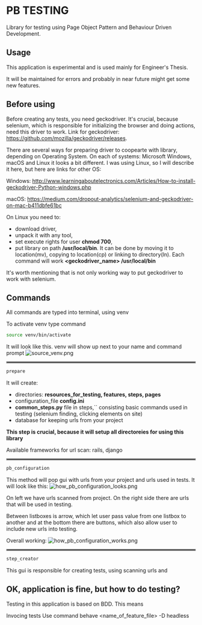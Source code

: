 # PB TESTING
Library for testing using Page Object Pattern and Behaviour Driven Development.

## Usage
This application is experimental and is used mainly for Engineer's Thesis.

It will be maintained for errors and probably in near future might get some new features.
## Before using

Before creating any tests, you need geckodriver.
It's crucial, because selenium, which is responsible for initializing the browser and doing actions,
need this driver to work.
Link for geckodriver: https://github.com/mozilla/geckodriver/releases.

There are several ways for preparing driver to coopearte with library, depending on Operating System.
On each of systems: Microsoft Windows, macOS and Linux it looks a bit different.
I was using Linux, so I will describe it here, but here are links for other OS:

Windows: http://www.learningaboutelectronics.com/Articles/How-to-install-geckodriver-Python-windows.php

macOS: https://medium.com/dropout-analytics/selenium-and-geckodriver-on-mac-b411dbfe61bc

On Linux you need to:
- download driver,
- unpack it with any tool,
- set execute rights for user __chmod <file> 700__,
- put library on path __/usr/local/bin__. It can be done by moving it to location(mv),
copying to location(cp) or linking to directory(ln). Each command will work
__<command> <geckodriver_name> /usr/local/bin__

It's worth mentioning that is not only working way to put geckodriver to work with selenium.

## Commands
All commands are typed into terminal, using venv

To activate venv type command
```bash
source venv/bin/activate
```
It will look like this. venv will show up next to your name
and command prompt
![source_venv.png](https://raw.githubusercontent.com/me3eh/PB_Testing/production/hosting_for_images/wip_files_for_readme/source_venv.png)
<hr style="border:2px solid gray"/>

```bash
prepare
```

It will create:
- directories: __resources_for_testing, features, steps, pages__
- configuration_file __config.ini__
- __common_steps.py__ file in steps,`` consisting basic commands used in testing
(selenium finding, clicking elements on site)
- database for keeping urls from your project

__This step is crucial, because it will setup all directoreies for using this library__

Available frameworks for url scan: rails, django
<hr style="border:2px solid gray"/>

```bash
pb_configuration
```

This method will pop gui with urls from your project and urls used in tests.
It will look like this:
![how_pb_configuration_looks.png](https://raw.githubusercontent.com/me3eh/PB_Testing/production/hosting_for_images/wip_files_for_readme/how_pb_configuration_looks.png)

On left we have urls scanned from project.
On the right side there are urls that will be used in testing.

Between listboxes is arrow, which let user pass value from one listbox to another
and at the bottom there are buttons, which also allow user to include new urls into testing.

Overall working:
![how_pb_configuration_works.png](https://raw.githubusercontent.com/me3eh/PB_Testing/production/hosting_for_images/wip_files_for_readme/pb_configuration_working.gif)
<hr style="border:2px solid gray"/>

```bash
step_creator
```
This gui is responsible for creating tests, using scanning urls and 
## OK, application is fine, but how to do testing?

Testing in this application is based on BDD. This means

Invocing tests
Use command behave <name_of_feature_file> -D headless